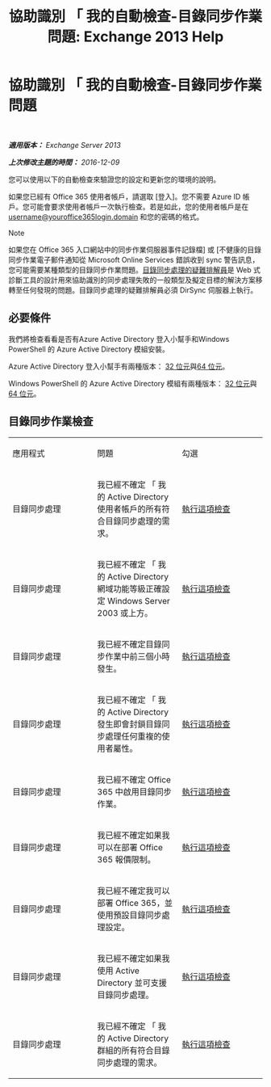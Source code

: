 ﻿---
title: '協助識別 「 我的自動檢查-目錄同步作業問題: Exchange 2013 Help'
TOCTitle: 協助識別 「 我的自動檢查-目錄同步作業問題
ms:assetid: e6ea900a-c382-444c-a8ce-54d392bfeca3
ms:mtpsurl: https://technet.microsoft.com/zh-tw/library/Dn793977(v=EXCHG.150)
ms:contentKeyID: 62633022
ms.date: 05/21/2018
mtps_version: v=EXCHG.150
ms.translationtype: MT
---

# 協助識別 「 我的自動檢查-目錄同步作業問題

 

_**適用版本：** Exchange Server 2013_

_**上次修改主題的時間：** 2016-12-09_

您可以使用以下的自動檢查來驗證您的設定和更新您的環境的說明。

如果您已經有 Office 365 使用者帳戶，請選取 \[登入\]。您不需要 Azure ID 帳戶。您可能會要求使用者帳戶一次執行檢查。若是如此，您的使用者帳戶是在 username@youroffice365login.domain 和您的密碼的格式。


> [!NOTE]  
> 如果您在 Office 365 入口網站中的同步作業伺服器事件記錄檔] 或 [不健康的目錄同步作業電子郵件通知從 Microsoft Online Services 錯誤收到 sync 警告訊息，您可能需要某種類型的目錄同步作業問題。<a href="https://aka.ms/dsup">目錄同步處理的疑難排解員</a>是 Web 式診斷工具的設計用來協助識別的同步處理失敗的一般類型及擬定目標的解決方案移轉至任何發現的問題。目錄同步處理的疑難排解員必須 DirSync 伺服器上執行。




## 必要條件

我們將檢查看看是否有Azure Active Directory 登入小幫手和Windows PowerShell 的 Azure Active Directory 模組安裝。

Azure Active Directory 登入小幫手有兩種版本： [32 位元](https://go.microsoft.com/fwlink/?linkid=286261)與[64 位元](https://go.microsoft.com/fwlink/?linkid=286262)。

Windows PowerShell 的 Azure Active Directory 模組有兩種版本： [32 位元](https://go.microsoft.com/fwlink/?linkid=286258)與[64 位元](https://go.microsoft.com/fwlink/?linkid=286259)。

## 目錄同步作業檢查


<table>
<colgroup>
<col style="width: 33%" />
<col style="width: 33%" />
<col style="width: 33%" />
</colgroup>
<tbody>
<tr class="odd">
<td><p>應用程式</p></td>
<td><p>問題</p></td>
<td><p>勾選</p></td>
</tr>
<tr class="even">
<td><p>目錄同步處理</p></td>
<td><p>我已經不確定 「 我的 Active Directory 使用者帳戶的所有符合目錄同步處理的需求。</p></td>
<td><p><a href="https://go.microsoft.com/?linkid=9834884">執行這項檢查</a></p></td>
</tr>
<tr class="odd">
<td><p>目錄同步處理</p></td>
<td><p>我已經不確定 「 我的 Active Directory 網域功能等級正確設定 Windows Server 2003 或上方。</p></td>
<td><p><a href="https://go.microsoft.com/?linkid=9834876">執行這項檢查</a></p></td>
</tr>
<tr class="even">
<td><p>目錄同步處理</p></td>
<td><p>我已經不確定目錄同步作業中前三個小時發生。</p></td>
<td><p><a href="https://go.microsoft.com/?linkid=9834887">執行這項檢查</a></p></td>
</tr>
<tr class="odd">
<td><p>目錄同步處理</p></td>
<td><p>我已經不確定 「 我的 Active Directory 發生即會封鎖目錄同步處理任何重複的使用者屬性。</p></td>
<td><p><a href="https://go.microsoft.com/?linkid=9834883">執行這項檢查</a></p></td>
</tr>
<tr class="even">
<td><p>目錄同步處理</p></td>
<td><p>我已經不確定 Office 365 中啟用目錄同步作業。</p></td>
<td><p><a href="https://go.microsoft.com/?linkid=9834887">執行這項檢查</a></p></td>
</tr>
<tr class="odd">
<td><p>目錄同步處理</p></td>
<td><p>我已經不確定如果我可以在部署 Office 365 報價限制。</p></td>
<td><p><a href="https://go.microsoft.com/?linkid=9834920">執行這項檢查</a></p></td>
</tr>
<tr class="even">
<td><p>目錄同步處理</p></td>
<td><p>我已經不確定我可以部署 Office 365，並使用預設目錄同步處理設定。</p></td>
<td><p><a href="https://go.microsoft.com/?linkid=9834876">執行這項檢查</a></p></td>
</tr>
<tr class="odd">
<td><p>目錄同步處理</p></td>
<td><p>我已經不確定如果我使用 Active Directory 並可支援目錄同步處理。</p></td>
<td><p><a href="https://go.microsoft.com/?linkid=9834886">執行這項檢查</a></p></td>
</tr>
<tr class="even">
<td><p>目錄同步處理</p></td>
<td><p>我已經不確定 「 我的 Active Directory 群組的所有符合目錄同步處理的需求。</p></td>
<td><p><a href="https://go.microsoft.com/?linkid=9834913">執行這項檢查</a></p></td>
</tr>
</tbody>
</table>

